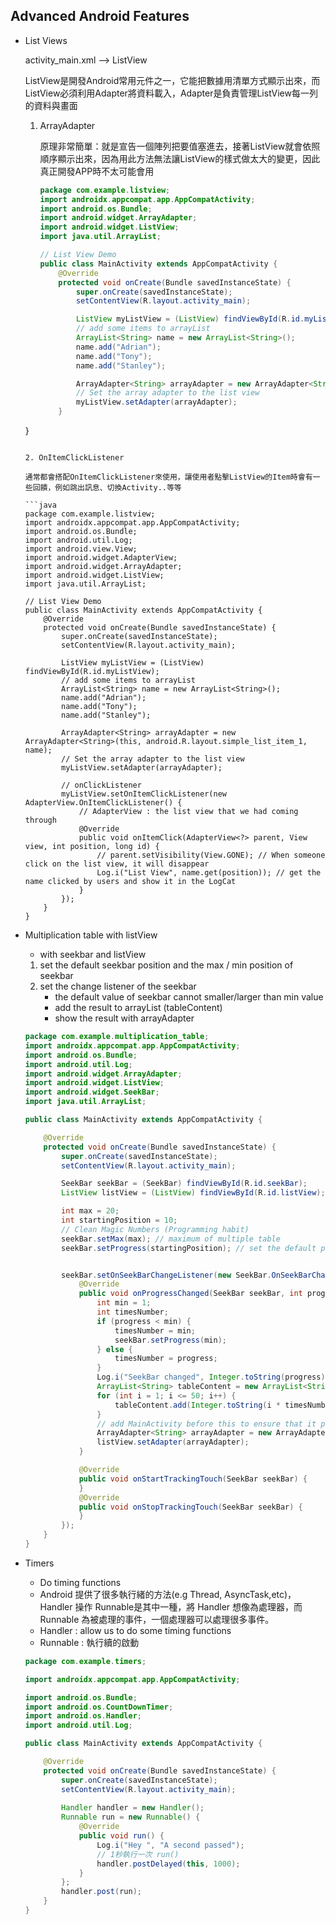 ## Advanced Android Features

* List Views

  activity_main.xml --> ListView

  ListView是開發Android常用元件之一，它能把數據用清單方式顯示出來，而ListView必須利用Adapter將資料載入，Adapter是負責管理ListView每一列的資料與畫面

  1. ArrayAdapter

     原理非常簡單：就是宣告一個陣列把要值塞進去，接著ListView就會依照順序顯示出來，因為用此方法無法讓ListView的樣式做太大的變更，因此真正開發APP時不太可能會用
  
     ```java
     package com.example.listview;
     import androidx.appcompat.app.AppCompatActivity;
     import android.os.Bundle;
     import android.widget.ArrayAdapter;
     import android.widget.ListView;
     import java.util.ArrayList;
     
     // List View Demo
     public class MainActivity extends AppCompatActivity {
         @Override
         protected void onCreate(Bundle savedInstanceState) {
             super.onCreate(savedInstanceState);
             setContentView(R.layout.activity_main);
     
             ListView myListView = (ListView) findViewById(R.id.myListView);
             // add some items to arrayList
             ArrayList<String> name = new ArrayList<String>();
             name.add("Adrian");
             name.add("Tony");
             name.add("Stanley");
     
             ArrayAdapter<String> arrayAdapter = new ArrayAdapter<String>(this, android.R.layout.simple_list_item_1, name);
             // Set the array adapter to the list view
             myListView.setAdapter(arrayAdapter);
         }
   }
     ```

  2. OnItemClickListener

     通常都會搭配OnItemClickListener來使用，讓使用者點擊ListView的Item時會有一些回饋，例如跳出訊息、切換Activity..等等
  
     ```java
     package com.example.listview;
     import androidx.appcompat.app.AppCompatActivity;
     import android.os.Bundle;
     import android.util.Log;
     import android.view.View;
     import android.widget.AdapterView;
     import android.widget.ArrayAdapter;
     import android.widget.ListView;
     import java.util.ArrayList;
     
     // List View Demo
     public class MainActivity extends AppCompatActivity {
         @Override
         protected void onCreate(Bundle savedInstanceState) {
             super.onCreate(savedInstanceState);
             setContentView(R.layout.activity_main);
     
             ListView myListView = (ListView) findViewById(R.id.myListView);
             // add some items to arrayList
             ArrayList<String> name = new ArrayList<String>();
             name.add("Adrian");
             name.add("Tony");
             name.add("Stanley");
     
             ArrayAdapter<String> arrayAdapter = new ArrayAdapter<String>(this, android.R.layout.simple_list_item_1, name);
             // Set the array adapter to the list view
             myListView.setAdapter(arrayAdapter);
     
             // onClickListener
             myListView.setOnItemClickListener(new AdapterView.OnItemClickListener() {
                 // AdapterView : the list view that we had coming through
                 @Override
                 public void onItemClick(AdapterView<?> parent, View view, int position, long id) {
                     // parent.setVisibility(View.GONE); // When someone click on the list view, it will disappear
                     Log.i("List View", name.get(position)); // get the name clicked by users and show it in the LogCat
                 }
             });
         }
     }
     ```


* Multiplication table with listView
  * with seekbar and listView
  1. set the default seekbar position and the max / min position of seekbar
  2. set the change listener of the seekbar
     * the default value of seekbar cannot smaller/larger than min value
     * add the result to arrayList  (tableContent)
     * show the result with arrayAdapter 
  
  ```java
  package com.example.multiplication_table;
  import androidx.appcompat.app.AppCompatActivity;
  import android.os.Bundle;
  import android.util.Log;
  import android.widget.ArrayAdapter;
  import android.widget.ListView;
  import android.widget.SeekBar;
  import java.util.ArrayList;
  
  public class MainActivity extends AppCompatActivity {
  
      @Override
      protected void onCreate(Bundle savedInstanceState) {
          super.onCreate(savedInstanceState);
          setContentView(R.layout.activity_main);
  
          SeekBar seekBar = (SeekBar) findViewById(R.id.seekBar);
          ListView listView = (ListView) findViewById(R.id.listView);
  
          int max = 20;
          int startingPosition = 10;
          // Clean Magic Numbers (Programming habit)
          seekBar.setMax(max); // maximum of multiple table
          seekBar.setProgress(startingPosition); // set the default position
  
  
          seekBar.setOnSeekBarChangeListener(new SeekBar.OnSeekBarChangeListener() {
              @Override
              public void onProgressChanged(SeekBar seekBar, int progress, boolean fromUser) {
                  int min = 1;
                  int timesNumber;
                  if (progress < min) {
                      timesNumber = min;
                      seekBar.setProgress(min);
                  } else {
                      timesNumber = progress;
                  }
                  Log.i("SeekBar changed", Integer.toString(progress));
                  ArrayList<String> tableContent = new ArrayList<String>();
                  for (int i = 1; i <= 50; i++) {
                      tableContent.add(Integer.toString(i * timesNumber));
                  }
                  // add MainActivity before this to ensure that it points to the view instead of seek Bar
                  ArrayAdapter<String> arrayAdapter = new ArrayAdapter<String>(MainActivity.this, android.R.layout.simple_list_item_1, tableContent);
                  listView.setAdapter(arrayAdapter);
              }
  
              @Override
              public void onStartTrackingTouch(SeekBar seekBar) {
              }
              @Override
              public void onStopTrackingTouch(SeekBar seekBar) {
              }
          });
      }
  }
  ```
  
* Timers

  * Do timing functions
  * Android 提供了很多執行緒的方法(e.g Thread, AsyncTask,etc)，Handler 操作 Runnable是其中一種，將  Handler 想像為處理器，而 Runnable 為被處理的事件，一個處理器可以處理很多事件。
  * Handler : allow us to do some timing functions 
  * Runnable :  執行續的啟動

  ```java
  package com.example.timers;
  
  import androidx.appcompat.app.AppCompatActivity;
  
  import android.os.Bundle;
  import android.os.CountDownTimer;
  import android.os.Handler;
  import android.util.Log;
  
  public class MainActivity extends AppCompatActivity {
  
      @Override
      protected void onCreate(Bundle savedInstanceState) {
          super.onCreate(savedInstanceState);
          setContentView(R.layout.activity_main);
          
          Handler handler = new Handler();
          Runnable run = new Runnable() {
              @Override
              public void run() {
                  Log.i("Hey ", "A second passed");
                  // 1秒執行一次 run()
                  handler.postDelayed(this, 1000);
              }
          };
          handler.post(run);
      }
  }
  ```